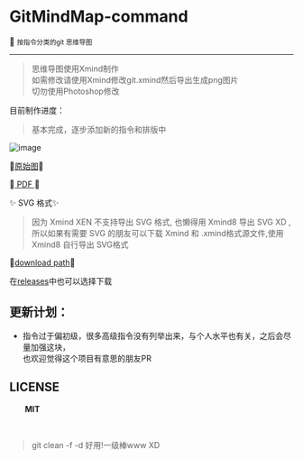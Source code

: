 # GitMindMap-command
:notebook: <small> 按指令分类的git 思维导图</small>
<hr/>

> 思维导图使用Xmind制作<br>
> 如需修改请使用Xmind修改git.xmind然后导出生成png图片<br>
> 切勿使用Photoshop修改


目前制作进度：
> 基本完成，逐步添加新的指令和排版中

![image](https://github.com/Kuri-su/gitMindmap-by-command/blob/master/Git%20V2.7.4.png "showPNG")<br/>

:star2:[原始图](https://raw.githubusercontent.com/Kuri-su/gitMindmap-by-command/master/Git%20V2.7.4.png "pic" ):star2:

:sparkling_heart:[ PDF ](https://github.com/Kuri-su/gitMindmap-by-command/blob/master/Git%20V2.7.4.pdf "pdf" ):sparkling_heart:

:sparkles: SVG 格式:sparkles:

> 因为 Xmind XEN 不支持导出 SVG 格式, 也懒得用 Xmind8 导出 SVG XD , 所以如果有需要 SVG 的朋友可以下载 Xmind 和 .xmind格式源文件,使用 Xmind8 自行导出 SVG格式

:bath:[download path](https://github.com/Kuri-su/gitMindmap-by-command/archive/v0.1.tar.gz "download path" ):bath:

在[releases](https://github.com/Kuri-su/gitMindmap-by-command/releases)中也可以选择下载
## 更新计划：
* 指令过于偏初级，很多高级指令没有列举出来，与个人水平也有关，之后会尽量加强这块，<br>也欢迎觉得这个项目有意思的朋友PR

## LICENSE
&nbsp;&nbsp;&nbsp;&nbsp;&nbsp;&nbsp;&nbsp;<b>MIT</b>

<br/>

> git clean -f -d 好用!一级棒www XD
